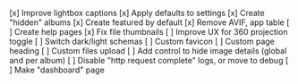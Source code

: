 [x] Improve lightbox captions
[x] Apply defaults to settings
[x] Create "hidden" albums
[x] Create featured by default
[x] Remove AVIF, app table
[ ] Create help pages
[x] Fix file thumbnails
[ ] Improve UX for 360 projection toggle
[ ] Switch dark/light schemas
[ ] Custom favicon
[ ] Custom page heading
[ ] Custom files upload
[ ] Add control to hide image details (global and per album)
[ ] Disable "http request complete" logs, or move to debug
[ ] Make "dashboard" page
